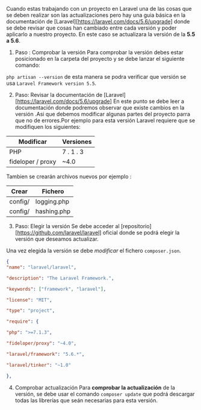 Cuando estas trabajando con un proyecto en Laravel una de las cosas que se deben realizar son las actualizaciones pero hay una guia básica en la documentación de [Laravel][https://laravel.com/docs/5.6/upgrade] donde se debe revisar que cosas han cambiado entre cada versión y poder aplicarlo a nuestro proyecto.
En este caso se actualizara la versión de la **5.5 a 5.6**.

1. Paso : Comprobar la versión 
Para comprobar la versión debes estar posicionado en la carpeta del proyecto y se debe lanzar el siguiente comando:

```php artisan --version``` de esta manera se podra verificar que versión se usa
`Laravel Framework version 5.5`.

2. Paso: Revisar la documentación de [Laravel][https://laravel.com/docs/5.6/upgrade] 
En este punto se debe leer a documentación donde podremos observar que existe cambios en la versión .Asi que debemos modificar algunas partes del proyecto parra que no de errores.Por ejemplo para esta versión Laravel requiere que se modifiquen los siguientes:

| Modificar   | Versiones |
| ----------  | --------- | 
| PHP            | 7 . 1 . 3   |
| fideloper / proxy | ~4.0|

 Tambien se crearán archivos nuevos por ejemplo :
 
| Crear   | Fichero |
| ----------  | --------- | 
| config/           | logging.php    |
| config/  | hashing.php|

3. Paso: Elegir la versión
Se debe acceder al [repositorio][https://github.com/laravel/laravel] oficial donde se podrá elegir la versión que deseamos actualizar.

Una vez elegida la versión se debe *modificar* el fichero `composer.json`.

```json
{
"name": "laravel/laravel",

"description": "The Laravel Framework.",

"keywords": ["framework", "laravel"],

"license": "MIT",

"type": "project",

"require": {

"php": ">=7.1.3",

"fideloper/proxy": "~4.0",

"laravel/framework": "5.6.*",

"laravel/tinker": "~1.0"

},
```

4. Comprobar actualización
Para **comprobar la actualización** de la versión, se debe usar el comando `composer update` que podrá descargar todas las librerías que seán necesarias para esta versión. 
